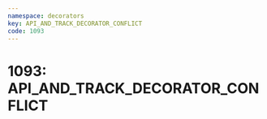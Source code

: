 ```yaml
---
namespace: decorators
key: API_AND_TRACK_DECORATOR_CONFLICT
code: 1093
---
```


# 1093: API_AND_TRACK_DECORATOR_CONFLICT
